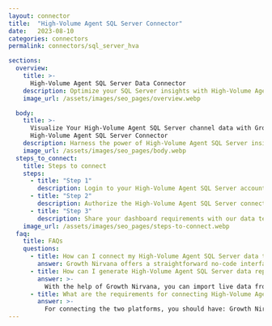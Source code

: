 ```yaml
---
layout: connector
title:  "High-Volume Agent SQL Server Connector"
date:   2023-08-10
categories: connectors
permalink: connectors/sql_server_hva

sections:
  overview:
    title: >-
      High-Volume Agent SQL Server Data Connector
    description: Optimize your SQL Server insights with High-Volume Agent SQL Server integration. Seamlessly merge SQL Server data from the high-volume agent with Looker Studio's analytical capabilities, unlocking insights that drive database performance, optimization strategies, and operational excellence.
    image_url: /assets/images/seo_pages/overview.webp

  body:
    title: >-
      Visualize Your High-Volume Agent SQL Server channel data with Growth Nirvana's
      High-Volume Agent SQL Server Connector
    description: Harness the power of High-Volume Agent SQL Server insights integrated into Looker Studio for strategic database management decisions.
    image_url: /assets/images/seo_pages/body.webp
  steps_to_connect:
    title: Steps to connect
    steps:
      - title: "Step 1"
        description: Login to your High-Volume Agent SQL Server account
      - title: "Step 2"
        description: Authorize the High-Volume Agent SQL Server connection to send data to Growth Nirvana
      - title: "Step 3"
        description: Share your dashboard requirements with our data team. We will build the report for you.
    image_url: /assets/images/seo_pages/steps-to-connect.webp
  faq:
    title: FAQs
    questions:
      - title: How can I connect my High-Volume Agent SQL Server data to Google Data Studio/Looker Studio?
        answer: Growth Nirvana offers a straightforward no-code interface to connect to High-Volume Agent SQL Server data sources.
      - title: How can I generate High-Volume Agent SQL Server data reports in Looker Studio?
        answer: >-
          With the help of Growth Nirvana, you can import live data from High-Volume Agent SQL Server into Looker Studio. These data can be viewed in charts, tables, and dashboards to generate branded reports that can be shared instantly.
      - title: What are the requirements for connecting High-Volume Agent SQL Server and Looker Studio?
        answer: >-
          For connecting the two platforms, you should have: Growth Nirvana Account and High-Volume Agent SQL Server Ads Account
---
```

